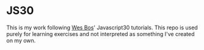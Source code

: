 # JS30
This is my work following [Wes Bos](https://javascript30.com/)' Javascript30 tutorials. This repo is used purely for learning exercises and not interpreted as something I've created on my own.
